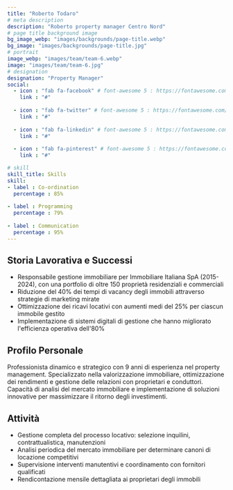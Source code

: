 ```yaml
---
title: "Roberto Todaro"
# meta description
description: "Roberto property manager Centro Nord"
# page title background image
bg_image_webp: "images/backgrounds/page-title.webp"
bg_image: "images/backgrounds/page-title.jpg"
# portrait
image_webp: "images/team/team-6.webp"
image: "images/team/team-6.jpg"
# designation
designation: "Property Manager"
social:
  - icon : "fab fa-facebook" # font-awesome 5 : https://fontawesome.com/icons/
    link : "#"
    
  - icon : "fab fa-twitter" # font-awesome 5 : https://fontawesome.com/icons/
    link : "#"
    
  - icon : "fab fa-linkedin" # font-awesome 5 : https://fontawesome.com/icons/
    link : "#"
    
  - icon : "fab fa-pinterest" # font-awesome 5 : https://fontawesome.com/icons/
    link : "#"

# skill
skill_title: Skills
skill:
- label : Co-ordination
  percentage : 85%
  
- label : Programming
  percentage : 79%
  
- label : Communication
  percentage : 95%
---
```


## Storia Lavorativa e Successi
- Responsabile gestione immobiliare per Immobiliare Italiana SpA (2015-2024), con una portfolio di oltre 150 proprietà residenziali e commerciali
- Riduzione del 40% dei tempi di vacancy degli immobili attraverso strategie di marketing mirate
- Ottimizzazione dei ricavi locativi con aumenti medi del 25% per ciascun immobile gestito
- Implementazione di sistemi digitali di gestione che hanno migliorato l'efficienza operativa dell'80%

## Profilo Personale
Professionista dinamico e strategico con 9 anni di esperienza nel property management. Specializzato nella valorizzazione immobiliare, ottimizzazione dei rendimenti e gestione delle relazioni con proprietari e conduttori. Capacità di analisi del mercato immobiliare e implementazione di soluzioni innovative per massimizzare il ritorno degli investimenti.

## Attività
* Gestione completa del processo locativo: selezione inquilini, contrattualistica, manutenzioni
* Analisi periodica del mercato immobiliare per determinare canoni di locazione competitivi
* Supervisione interventi manutentivi e coordinamento con fornitori qualificati
* Rendicontazione mensile dettagliata ai proprietari degli immobili
